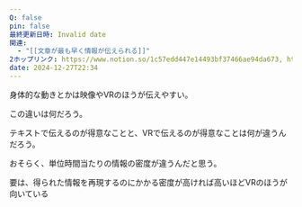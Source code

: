 ```yaml
---
Q: false
pin: false
最終更新日時: Invalid date
関連:
  - "[[文章が最も早く情報が伝えられる]]"
2ホップリンク: https://www.notion.so/1c57edd447e14493bf37466ae94da673, https://www.notion.so/f74f4507613c4cb09f07ab02439a36a9
date: 2024-12-27T22:34
---
```

  

身体的な動きとかは映像やVRのほうが伝えやすい。

  

この違いは何だろう。

テキストで伝えるのが得意なことと、VRで伝えるのが得意なことは何が違うんだろう。

  

おそらく、単位時間当たりの情報の密度が違うんだと思う。

要は、得られた情報を再現するのにかかる密度が高ければ高いほどVRのほうが向いている